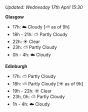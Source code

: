 *Updated: Wednesday 17th April 15:30*

**Glasgow**

* 17h: :cloud: Cloudy [:partly_sunny: as of 9h]
* 18h - 21h: :partly_sunny: Partly Cloudy
* 22h: :sunny: Clear
* 23h: :partly_sunny: Partly Cloudy
* 0h - 4h: :cloud: Cloudy

**Edinburgh**

* 17h: :partly_sunny: Partly Cloudy
* 18h: :partly_sunny: Partly Cloudy [:sunny: as of 9h]
* 19h - 22h: :sunny: Clear
* 23h, 0h: :partly_sunny: Partly Cloudy
* 1h - 4h: :cloud: Cloudy
